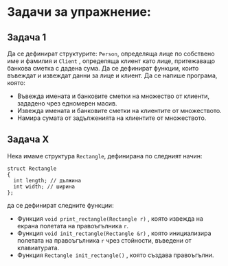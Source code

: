 # Задачи за упражнение:
## Задача 1
Да се дефинират структурите: `Person`, определяща лице по собствено име и фамилия и `Client` , определяща клиент като лице, притежаващо банкова сметка с дадена сума.
Да се дефинират функции, които въвеждат и извеждат данни за лице и клиент.
Да се напише програма, която:
* Въвежда имената и банковите сметки на множество от клиенти, зададено чрез едномерен масив.
* Извежда имената и банковите сметки на клиентите от множеството.
* Намира сумата от задълженията на клиентите от множеството.

## Задача X 
Нека имаме структура `Rectangle`, дефинирана по следният начин: <br />
```
struct Rectangle
{
  int length; // дължина
  int width; // ширина
};
```
да се дефинират следните функции:
* Функция `void print_rectangle(Rectangle r)` , която извежда на екрана полетата на правоъгълника `r`.
* Функция `void init_rectangle(Rectangle &r)` , която инициализира полетата на правоъгълника `r` чрез стойности, въведени от клавиатурата.
* Функция `Rectangle init_rectangle()` , която създава правоъгълни.
